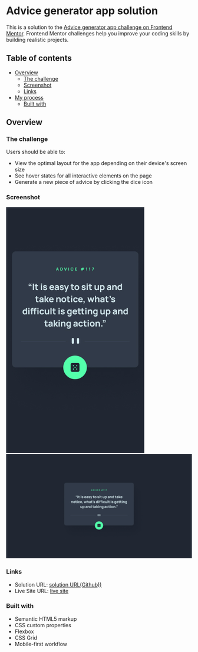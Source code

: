 #  Advice generator app solution

This is a solution to the [Advice generator app challenge on Frontend Mentor](https://www.frontendmentor.io/challenges/advice-generator-app-QdUG-13db). Frontend Mentor challenges help you improve your coding skills by building realistic projects.

## Table of contents

- [Overview](#overview)
  - [The challenge](#the-challenge)
  - [Screenshot](#screenshot)
  - [Links](#links)
- [My process](#my-process)
  - [Built with](#built-with)


## Overview

### The challenge

Users should be able to:

- View the optimal layout for the app depending on their device's screen size
- See hover states for all interactive elements on the page
- Generate a new piece of advice by clicking the dice icon

### Screenshot

![](./assets/design/mobile-design.jpg)
![](./assets/design/desktop-design.jpg)

### Links

- Solution URL: [solution URL(Github))](https://github.com/sourabh-yalagod/Advice-Generating-API-app)
- Live Site URL: [live site](https://sourabh-yalagod.github.io/Advice-Generating-API-app/)

### Built with

- Semantic HTML5 markup
- CSS custom properties
- Flexbox
- CSS Grid
- Mobile-first workflow
